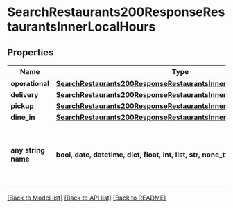 # SearchRestaurants200ResponseRestaurantsInnerLocalHours


## Properties
Name | Type | Description | Notes
------------ | ------------- | ------------- | -------------
**operational** | [**SearchRestaurants200ResponseRestaurantsInnerLocalHoursOperational**](SearchRestaurants200ResponseRestaurantsInnerLocalHoursOperational.md) |  | [optional] 
**delivery** | [**SearchRestaurants200ResponseRestaurantsInnerLocalHoursOperational**](SearchRestaurants200ResponseRestaurantsInnerLocalHoursOperational.md) |  | [optional] 
**pickup** | [**SearchRestaurants200ResponseRestaurantsInnerLocalHoursOperational**](SearchRestaurants200ResponseRestaurantsInnerLocalHoursOperational.md) |  | [optional] 
**dine_in** | [**SearchRestaurants200ResponseRestaurantsInnerLocalHoursOperational**](SearchRestaurants200ResponseRestaurantsInnerLocalHoursOperational.md) |  | [optional] 
**any string name** | **bool, date, datetime, dict, float, int, list, str, none_type** | any string name can be used but the value must be the correct type | [optional]

[[Back to Model list]](../README.md#documentation-for-models) [[Back to API list]](../README.md#documentation-for-api-endpoints) [[Back to README]](../README.md)


